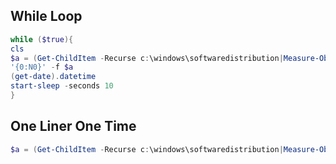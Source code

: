 ## While Loop

```powershell
while ($true){
cls
$a = (Get-ChildItem -Recurse c:\windows\softwaredistribution|Measure-Object -sum length).sum
'{0:N0}' -f $a
(get-date).datetime
start-sleep -seconds 10
}
```

## One Liner One Time

```powershell
$a = (Get-ChildItem -Recurse c:\windows\softwaredistribution|Measure-Object -sum length).sum;'{0:N0}' -f $a
```
